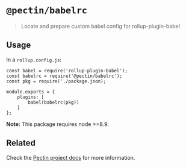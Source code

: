 # `@pectin/babelrc`

> Locate and prepare custom babel config for rollup-plugin-babel

## Usage

In a `rollup.config.js`:

```
const babel = require('rollup-plugin-babel');
const babelrc = require('@pectin/babelrc');
const pkg = require('./package.json);

module.exports = {
    plugins: [
        babel(babelrc(pkg))
    ]
};
```

**Note:** This package requires node >=8.9.

## Related

Check the [Pectin project docs](https://github.com/evocateur/pectin#readme) for more information.
